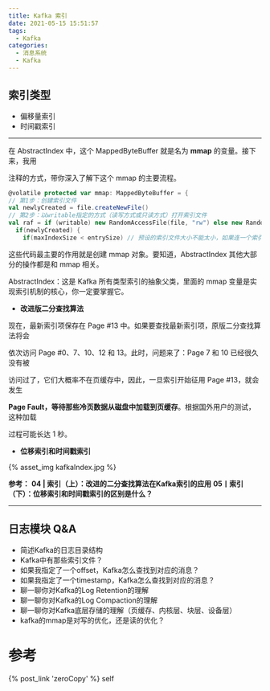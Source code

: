 ```yaml
---
title: Kafka 索引
date: 2021-05-15 15:51:57
tags:
  - Kafka
categories:
  - 消息系统  
  - Kafka
---
```


<p></p>
<!-- more -->

## 索引类型
+ 偏移量索引
+ 时间戳索引



---

在 AbstractIndex 中，这个 MappedByteBuffer 就是名为 **mmap** 的变量。接下来，我用

注释的方式，带你深入了解下这个 mmap 的主要流程。

``` Scala
@volatile protected var mmap: MappedByteBuffer = { 
// 第1步：创建索引文件
val newlyCreated = file.createNewFile() 
// 第2步：以writable指定的方式（读写方式或只读方式）打开索引文件
val raf = if (writable) new RandomAccessFile(file, "rw") else new Rando try {    
  if(newlyCreated) {       
    if(maxIndexSize < entrySize) // 预设的索引文件大小不能太小，如果连一个索引     throw new IllegalArgumentException("Invalid max index size: " + m       // 第3步：设置索引文件长度，roundDownToExactMultiple计算的是不超过maxInde       // 比如maxIndexSize=1234567，entrySize=8，那么调整后的文件长度为1234560       raf.setLength(roundDownToExactMultipl
```

这些代码最主要的作用就是创建 mmap 对象。要知道，AbstractIndex 其他大部分的操作都是和 mmap 相关。

AbstractIndex：这是 Kafka 所有类型索引的抽象父类，里面的 mmap 变量是实现索引机制的核心，你一定要掌握它。

- **改进版二分查找算法**

现在，最新索引项保存在 Page #13 中。如果要查找最新索引项，原版二分查找算法将会

依次访问 Page #0、7、10、12 和 13。此时，问题来了：Page 7 和 10 已经很久没有被

访问过了，它们大概率不在页缓存中，因此，一旦索引开始征用 Page #13，就会发生

**Page Fault，**等待那些**冷页数据从磁盘中加载到页缓存**。根据国外用户的测试，这种加载

过程可能长达 1 秒。

- **位移索引和时间戳索引**

{% asset_img  kafkaIndex.jpg  %}


**参考：**
**04 | 索引（上）：改进的二分查找算法在Kafka索引的应用**
**05丨索引（下）：位移索引和时间戳索引的区别是什么？**

---

## 日志模块 Q&A

+    简述Kafka的日志目录结构
+    Kafka中有那些索引文件？
+    如果我指定了一个offset，Kafka怎么查找到对应的消息？
+    如果我指定了一个timestamp，Kafka怎么查找到对应的消息？
+    聊一聊你对Kafka的Log Retention的理解
+    聊一聊你对Kafka的Log Compaction的理解
+    聊一聊你对Kafka底层存储的理解（页缓存、内核层、块层、设备层）
+    kafka的mmap是对写的优化，还是读的优化？

# 参考
{% post_link 'zeroCopy' %} self
